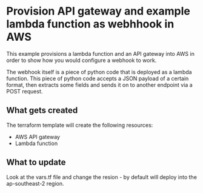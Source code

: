 # Provision API gateway and example lambda function as webhhook in AWS

This example provisions a lambda function and an API gateway into AWS in order to show how you would configure a webhook to work.

The webhook itself is a piece of python code that is deployed as a lambda function.
This piece of python code accepts a JSON payload of a certain format, then extracts some fields and sends it on to another endpoint via a POST request.

## What gets created

The terraform template will create the following resources:
- AWS API gateway
- Lambda function


## What to update
Look at the vars.tf file and change the resion - by default will deploy into the ap-southeast-2 region.


